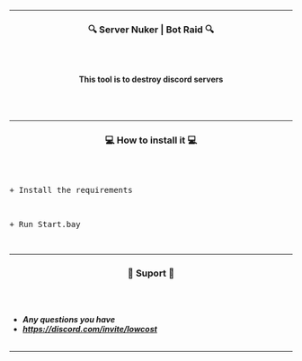 -----

### <p align="center">🔍 Server Nuker | Bot Raid 🔍</p>

<br><br>
<p align="center">
<strong>This tool is to destroy discord servers</strong>
<br>
<br>
<br><br>
</strong>



-----

### <p align="center">💻 How to install it 💻</p>

<br><br>
<pre>+ Install the requirements </pre>
<br>
<pre>+ Run Start.bay</pre>
<br>

-----

### <p align="center">🎫 Suport 🎫</p>

<br><br>
* ***Any questions you have***
* ***https://discord.com/invite/lowcost***
<br><br>

-----